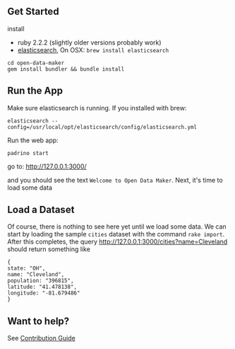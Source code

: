 ## Get Started

install
* ruby 2.2.2 (slightly older versions probably work)
* [elasticsearch], On OSX: ```brew install elasticsearch```

```
cd open-data-maker
gem install bundler && bundle install
```

## Run the App

Make sure elasticsearch is running.  If you installed with brew:
```
elasticsearch --config=/usr/local/opt/elasticsearch/config/elasticsearch.yml
```

Run the web app:
```
padrino start
```
go to: http://127.0.0.1:3000/

and you should see the text `Welcome to Open Data Maker`. Next, it's time to load
some data

## Load a Dataset

Of course, there is nothing to see here yet until we load some data. We can start
by loading the sample `cities` dataset with the command `rake import`. After this
completes, the query http://127.0.0.1:3000/cities?name=Cleveland should return
something like

```
{
state: "OH",
name: "Cleveland",
population: "396815",
latitude: "41.478138",
longitude: "-81.679486"
}
```

## Want to help?

See [Contribution Guide](CONTRIBUTING.md)


[elasticsearch]: https://www.elastic.co/products/elasticsearch
